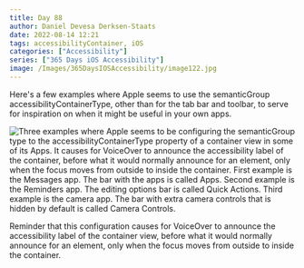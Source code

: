 ```yaml
---
title: Day 88
author: Daniel Devesa Derksen-Staats
date: 2022-08-14 12:21
tags: accessibilityContainer, iOS
categories: ["Accessibility"]
series: ["365 Days iOS Accessibility"]
image: /Images/365DaysIOSAccessibility/image122.jpg
---
```


Here's a few examples where Apple seems to use the semanticGroup accessibilityContainerType, other than for the tab bar and toolbar, to serve for inspiration on when it might be useful in your own apps.

![Three examples where Apple seems to be configuring the semanticGroup type to the accessibilityContainerType property of a container view in some of its Apps. It causes for VoiceOver to announce the accessibility label of the container, before what it would normally announce for an element, only when the focus moves from outside to inside the container. First example is the Messages app. The bar with the apps is called Apps. Second example is the Reminders app. The editing options bar is called Quick Actions. Third example is the camera app. The bar with extra camera controls that is hidden by default is called Camera Controls.](/Images/365DaysIOSAccessibility/image122.jpg)

Reminder that this configuration causes for VoiceOver to announce the accessibility label of the container view, before what it would normally announce for an element, only when the focus moves from outside to inside the container.

